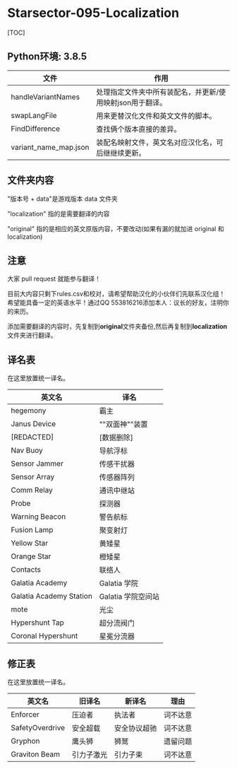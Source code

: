 ﻿# Starsector-095-Localization

[TOC]

## Python环境: 3.8.5
| 文件                  | 作用                                                      |
| --------------------- | --------------------------------------------------------- |
| handleVariantNames    | 处理指定文件夹中所有装配名，并更新/使用映射json用于翻译。 |
| swapLangFile          | 用来更替汉化文件和英文文件的脚本。                        |
| FindDifference        | 查找俩个版本直接的差异。                                  |
| variant_name_map.json | 装配名映射文件，英文名对应汉化名，可后继继续更新。        |
## 文件夹内容
"版本号 + data"是游戏版本 data 文件夹

"localization" 指的是需要翻译的内容

"original" 指的是相应的英文原版内容，不要改动(如果有漏的就加进 original 和 localization)

## 注意
大家 pull request 就能参与翻译！

目前大内容只剩下rules.csv和校对，请希望帮助汉化的小伙伴们先联系汉化组！希望能具备一定的英语水平！通过QQ 553816216添加本人：议长的好友，注明你的来历。

添加需要翻译的内容时，先复制到**original**文件夹备份,然后再复制到**localization**文件夹进行翻译。

## 译名表
在这里放置统一译名。

| 英文名                  | 译名               |
| ----------------------- | ------------------ |
| hegemony                | 霸主               |
| Janus Device            | ""双面神""装置     |
| [REDACTED]              | [数据删除]         |
| Nav Buoy                | 导航浮标           |
| Sensor Jammer           | 传感干扰器         |
| Sensor Array            | 传感器阵列         |
| Comm Relay              | 通讯中继站         |
| Probe                   | 探测器             |
| Warning Beacon          | 警告航标           |
| Fusion Lamp             | 聚变射灯           |
| Yellow Star             | 黄矮星             |
| Orange Star             | 橙矮星             |
| Contacts                | 联络人             |
| Galatia Academy         | Galatia 学院       |
| Galatia Academy Station | Galatia 学院空间站 |
| mote                    | 光尘               |
| Hypershunt Tap          | 超分流阀门         |
| Coronal Hypershunt      | 星冕分流器         |


## 修正表
在这里放置统一译名。

| 英文名                  | 旧译名              |新译名             |理由              |
| ----------------------- | ------------------ | ------------------ | ----------------- |
| Enforcer                | 压迫者             | 执法者             |词不达意            |
| SafetyOverdrive         | 安全超载           | 安全协议超驰       |词不达意            |
| Gryphon                 | 鹰头狮             | 狮鹫               |遗留问题           |
| Graviton Beam           | 引力子激光         | 引力子束           |词不达意           |
